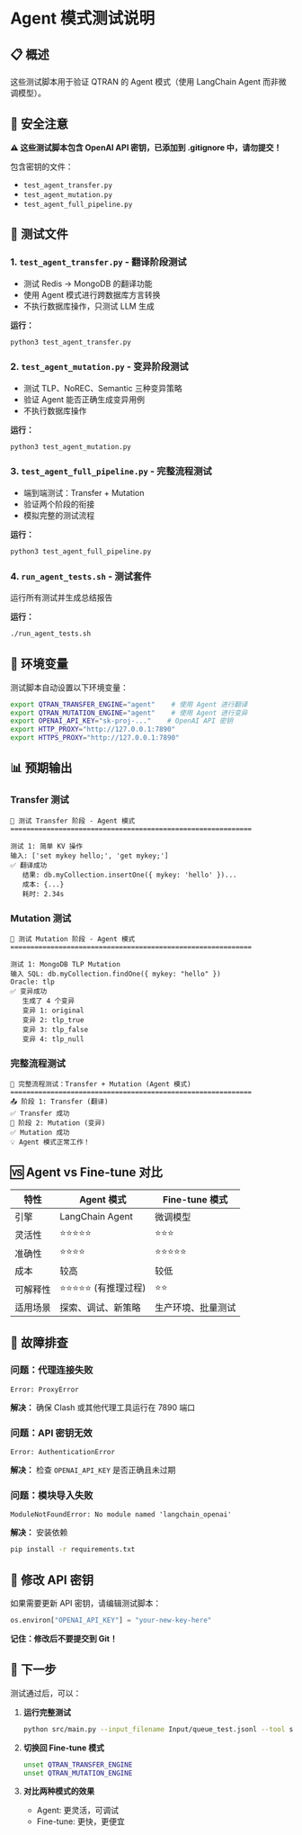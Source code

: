 # Agent 模式测试说明

## 📋 概述

这些测试脚本用于验证 QTRAN 的 Agent 模式（使用 LangChain Agent 而非微调模型）。

## 🔐 安全注意

**⚠️ 这些测试脚本包含 OpenAI API 密钥，已添加到 .gitignore 中，请勿提交！**

包含密钥的文件：
- `test_agent_transfer.py`
- `test_agent_mutation.py`
- `test_agent_full_pipeline.py`

## 📁 测试文件

### 1. `test_agent_transfer.py` - 翻译阶段测试
- 测试 Redis → MongoDB 的翻译功能
- 使用 Agent 模式进行跨数据库方言转换
- 不执行数据库操作，只测试 LLM 生成

**运行：**
```bash
python3 test_agent_transfer.py
```

### 2. `test_agent_mutation.py` - 变异阶段测试
- 测试 TLP、NoREC、Semantic 三种变异策略
- 验证 Agent 能否正确生成变异用例
- 不执行数据库操作

**运行：**
```bash
python3 test_agent_mutation.py
```

### 3. `test_agent_full_pipeline.py` - 完整流程测试
- 端到端测试：Transfer + Mutation
- 验证两个阶段的衔接
- 模拟完整的测试流程

**运行：**
```bash
python3 test_agent_full_pipeline.py
```

### 4. `run_agent_tests.sh` - 测试套件
运行所有测试并生成总结报告

**运行：**
```bash
./run_agent_tests.sh
```

## 🔧 环境变量

测试脚本自动设置以下环境变量：

```bash
export QTRAN_TRANSFER_ENGINE="agent"    # 使用 Agent 进行翻译
export QTRAN_MUTATION_ENGINE="agent"    # 使用 Agent 进行变异
export OPENAI_API_KEY="sk-proj-..."    # OpenAI API 密钥
export HTTP_PROXY="http://127.0.0.1:7890"
export HTTPS_PROXY="http://127.0.0.1:7890"
```

## 📊 预期输出

### Transfer 测试
```
🔧 测试 Transfer 阶段 - Agent 模式
============================================================

测试 1: 简单 KV 操作
输入: ['set mykey hello;', 'get mykey;']
✅ 翻译成功
   结果: db.myCollection.insertOne({ mykey: 'hello' })...
   成本: {...}
   耗时: 2.34s
```

### Mutation 测试
```
🔧 测试 Mutation 阶段 - Agent 模式
============================================================

测试 1: MongoDB TLP Mutation
输入 SQL: db.myCollection.findOne({ mykey: "hello" })
Oracle: tlp
✅ 变异成功
   生成了 4 个变异
   变异 1: original
   变异 2: tlp_true
   变异 3: tlp_false
   变异 4: tlp_null
```

### 完整流程测试
```
🔧 完整流程测试：Transfer + Mutation (Agent 模式)
============================================================
📤 阶段 1: Transfer (翻译)
✅ Transfer 成功
🔀 阶段 2: Mutation (变异)
✅ Mutation 成功
💡 Agent 模式正常工作！
```

## 🆚 Agent vs Fine-tune 对比

| 特性 | Agent 模式 | Fine-tune 模式 |
|------|-----------|----------------|
| 引擎 | LangChain Agent | 微调模型 |
| 灵活性 | ⭐⭐⭐⭐⭐ | ⭐⭐⭐ |
| 准确性 | ⭐⭐⭐⭐ | ⭐⭐⭐⭐⭐ |
| 成本 | 较高 | 较低 |
| 可解释性 | ⭐⭐⭐⭐⭐ (有推理过程) | ⭐⭐ |
| 适用场景 | 探索、调试、新策略 | 生产环境、批量测试 |

## 🐛 故障排查

### 问题：代理连接失败
```
Error: ProxyError
```
**解决：** 确保 Clash 或其他代理工具运行在 7890 端口

### 问题：API 密钥无效
```
Error: AuthenticationError
```
**解决：** 检查 `OPENAI_API_KEY` 是否正确且未过期

### 问题：模块导入失败
```
ModuleNotFoundError: No module named 'langchain_openai'
```
**解决：** 安装依赖
```bash
pip install -r requirements.txt
```

## 📝 修改 API 密钥

如果需要更新 API 密钥，请编辑测试脚本：

```python
os.environ["OPENAI_API_KEY"] = "your-new-key-here"
```

**记住：修改后不要提交到 Git！**

## 🚀 下一步

测试通过后，可以：

1. **运行完整测试**
   ```bash
   python src/main.py --input_filename Input/queue_test.jsonl --tool sqlancer
   ```

2. **切换回 Fine-tune 模式**
   ```bash
   unset QTRAN_TRANSFER_ENGINE
   unset QTRAN_MUTATION_ENGINE
   ```

3. **对比两种模式的效果**
   - Agent: 更灵活，可调试
   - Fine-tune: 更快，更便宜
